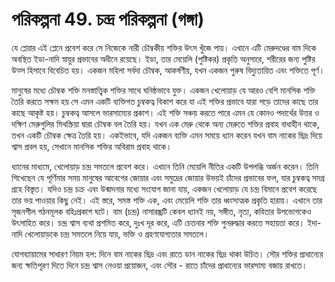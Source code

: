 # পরিকল্পনা 49. চন্দ্র পরিকল্পনা (গঙ্গা)

যে প্লেয়ার এই প্লেনে প্রবেশ করে সে নিজেকে নারী চৌম্বকীয় শক্তির উৎস খুঁজে পায়। এখানে এটি মেরুদণ্ডের বাম দিকে অবস্থিত ইডা-নাদি স্নায়ুর প্রভাবের অধীনে রয়েছে। ইডা, তার মেয়েলি (পুষ্টিকর) প্রকৃতি অনুসারে, শরীরের জন্য পুষ্টির উত্স হিসাবে বিবেচিত হয়। একজন মহিলা সর্বদা চৌম্বক, আকর্ষণীয়, যখন একজন পুরুষ বিদ্যুতায়িত এবং শক্তিতে পূর্ণ।

মানুষের মধ্যে চৌম্বক শক্তি মনস্তাত্ত্বিক শক্তির সাথে ঘনিষ্ঠভাবে যুক্ত। একজন খেলোয়াড় যে আরও বেশি মানসিক শক্তি তৈরি করতে সক্ষম হয় সে এমন একটি ব্যক্তিগত চুম্বকত্ব বিকাশ করে যা এই শক্তির প্রভাবে যারা পড়ে তাদের কাছে তার কাছে আকৃষ্ট হয়। চুম্বকত্ব আসলে ভারসাম্যের প্রকাশ। এই শক্তি সঞ্চয় করতে পারে এমন যে কোনও পদার্থের উত্তর ও দক্ষিণ মেরুগুলির মিথস্ক্রিয়া দ্বারা চৌম্বক বল তৈরি হয়। যখন এক মেরু থেকে অন্য মেরুতে শক্তির প্রবাহ বাধাহীন থাকে, তখন একটি চৌম্বক ক্ষেত্র তৈরি হয়। একইভাবে, যদি একজন ব্যক্তি এমন সময়ে ধ্যান করেন যখন বাম নাকের ছিদ্র দিয়ে শ্বাস প্রবল হয়, সেখানে মানসিক শক্তির অবিরাম প্রবাহ থাকে।

ধ্যানের মাধ্যমে, খেলোয়াড় চন্দ্র সমতলে প্রবেশ করে। এখানে তিনি মেয়েলি নীতির একটি উপলব্ধি অর্জন করেন। তিনি শিখেছেন যে পূর্ণিমার সময় মানুষের আবেগের জোয়ার এবং সমুদ্রের জোয়ার উভয়ই চাঁদের প্রভাবের ফল, যার চুম্বকত্ব সমগ্র গ্রহে বিস্তৃত। যদিও চন্দ্র চক্র এবং উন্মাদনার মধ্যে সংযোগ জানা যায়, একজন খেলোয়াড় যে চন্দ্র বিমানে প্রবেশ করেছে তার ভয় পাওয়ার কিছু নেই। এই স্তরে, সমস্ত শক্তি এক, এবং মেয়েলি শক্তি তার ধ্বংসাত্মক প্রকৃতি হারায়। এখানে তার সৃজনশীল গঠনমূলক বহিঃপ্রকাশ ঘটে। বাম (চন্দ্র) নাসারন্ধ্রটি কেবল ধ্যানই নয়, সঙ্গীত, নৃত্য, কবিতার উপভোগকেও উৎসাহিত করে। চন্দ্র শ্বাস ব্যথা প্রশমিত করে, দুঃখ দূর করে, এটি চেতনার শক্তি পুনরুদ্ধার করতে সহায়তা করে। ইদা-নাদি খেলোয়াড়কে চন্দ্র সমতলে নিয়ে যায়, ভক্তি ও গ্রহণযোগ্যতার সমতলে।

যোগব্যায়ামের সাধারণ নিয়ম হল: দিনে বাম নাকের ছিদ্র এবং রাতে ডান নাকের ছিদ্র থাকা উচিত। সৌর শক্তির প্রাধান্যের জন্য ক্ষতিপূরণ দিতে দিনে চন্দ্র শ্বাস নেওয়া প্রয়োজন, এবং সৌর - রাতে চাঁদের প্রাধান্যের ভারসাম্য বজায় রাখতে।
